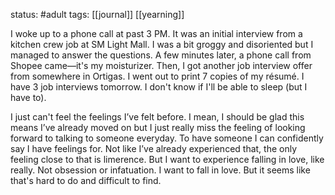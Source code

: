 status: #adult 
tags: [[journal]] [[yearning]] 

I woke up to a phone call at past 3 PM. It was an initial interview from a kitchen crew job at SM Light Mall. I was a bit groggy and disoriented but I managed to answer the questions. A few minutes later, a phone call from Shopee came—it's my moisturizer. Then, I got another job interview offer from somewhere in Ortigas. I went out to print 7 copies of my résumé. I have 3 job interviews tomorrow. I don't know if I'll be able to sleep (but I have to).

I just can't feel the feelings I’ve felt before. I mean, I should be glad this means I’ve already moved on but I just really miss the feeling of looking forward to talking to someone everyday. To have someone I can confidently say I have feelings for. Not like I’ve already experienced that, the only feeling close to that is limerence. But I want to experience falling in love, like really. Not obsession or infatuation. I want to fall in love. But it seems like that's hard to do and difficult to find.
